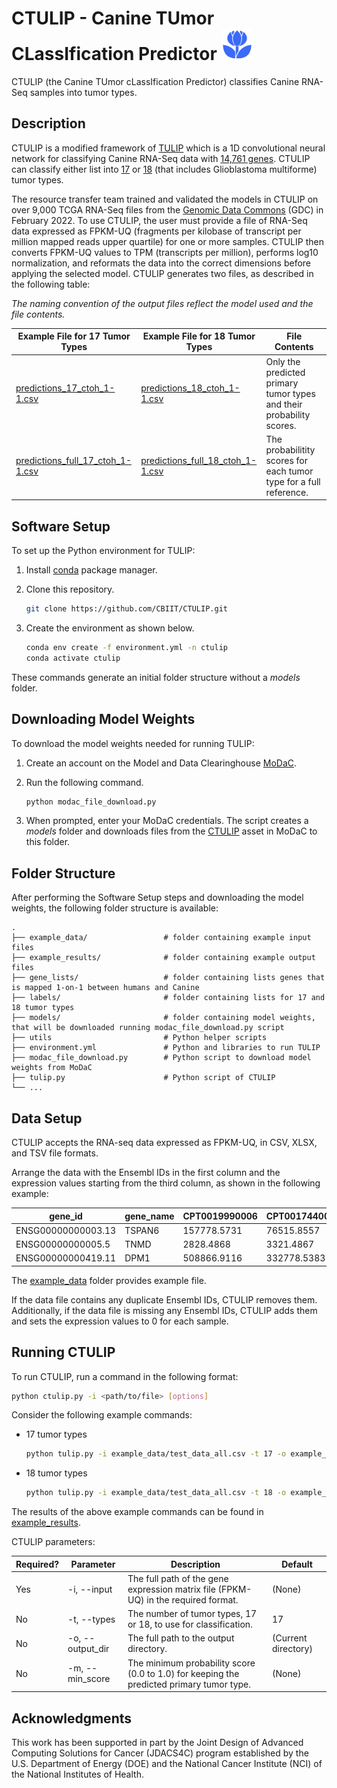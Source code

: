 # CTULIP - Canine TUmor CLassIfication Predictor <img src = "images/tulip.svg" alt = "tulip" width = "50" height = "50">

CTULIP (the Canine TUmor cLassIfication Predictor) classifies Canine RNA-Seq samples into tumor types.

## Description

CTULIP is a modified framework of [TULIP](https://github.com/CBIIT/TULIP) which is a 1D convolutional neural network for classifying Canine RNA-Seq data with [14,761 genes](https://github.com/CBIIT/TULIP/blob/main/gene_lists/caninegenes.txt). CTULIP can classify either list into [17](https://github.com/CBIIT/TULIP/blob/main/labels/17_tumors.csv) or [18](https://github.com/CBIIT/TULIP/blob/main/labels/18_tumors.csv) (that includes Glioblastoma multiforme) tumor types. 

The resource transfer team trained and validated the models in CTULIP on over 9,000 TCGA RNA-Seq files from the [Genomic Data Commons](https://portal.gdc.cancer.gov/) (GDC) in February 2022. To use CTULIP, the user must provide a file of RNA-Seq data expressed as FPKM-UQ (fragments per kilobase of transcript per million mapped reads upper quartile) for one or more samples. CTULIP then converts FPKM-UQ values to TPM (transcripts per million), performs log10 normalization, and reformats the data into the correct dimensions before applying the selected model. CTULIP generates two files, as described in the following table:

*The naming convention of the output files reflect the model used and the file contents.*

| Example File for 17 Tumor Types| Example File for 18 Tumor Types| File Contents |
| ------------- | ------------- | ------------- |
| [predictions_17_ctoh_1-1.csv](https://github.com/CBIIT/TULIP/blob/main/example_results/predictions_17_ctoh_1-1.csv)  | [predictions_18_ctoh_1-1.csv](https://github.com/CBIIT/TULIP/blob/main/example_results/predictions_18_ctoh_1-1.csv)   | Only the predicted primary tumor types and their probability scores. |
| [predictions_full_17_ctoh_1-1.csv](https://github.com/CBIIT/TULIP/blob/main/example_results/predictions_full_17_ctoh_1-1.csv)  | [predictions_full_18_ctoh_1-1.csv](https://github.com/CBIIT/TULIP/blob/main/example_results/predictions_full_17_ctoh_1-1.csv)    | The probabilitity scores for each tumor type for a full reference. |

## Software Setup

To set up the Python environment for TULIP:
1. Install [conda](https://docs.conda.io/en/latest/) package manager. 
2. Clone this repository. 

   ```bash
   git clone https://github.com/CBIIT/CTULIP.git
   ```

3. Create the environment as shown below.

   ```bash
   conda env create -f environment.yml -n ctulip
   conda activate ctulip
   ```

These commands generate an initial folder structure without a *models* folder. 

## Downloading Model Weights

To download the model weights needed for running TULIP:
1. Create an account on the Model and Data Clearinghouse [MoDaC](https://modac.cancer.gov). 
2. Run the following command.

   ```bash
   python modac_file_download.py
   ```
   
3. When prompted, enter your MoDaC credentials. The script creates a *models* folder and downloads files from the [CTULIP](https://modac.cancer.gov/assetDetails?dme_data_id=NCI-DME-MS01-21771349) asset in MoDaC to this folder. 



## Folder Structure

After performing the Software Setup steps and downloading the model weights, the following folder structure is available:

```
.
├── example_data/                 # folder containing example input files
├── example_results/              # folder containing example output files
├── gene_lists/                   # folder containing lists genes that is mapped 1-on-1 between humans and Canine
├── labels/                       # folder containing lists for 17 and 18 tumor types
├── models/                       # folder containing model weights, that will be downloaded running modac_file_download.py script
├── utils                         # Python helper scripts
├── environment.yml               # Python and libraries to run TULIP
├── modac_file_download.py        # Python script to download model weights from MoDaC
├── tulip.py                      # Python script of CTULIP
└── ...

```

## Data Setup

CTULIP accepts the RNA-seq data expressed as FPKM-UQ, in CSV, XLSX, and TSV file formats. 

Arrange the data with the Ensembl IDs in the first column and the expression values starting from the third column, as shown in the following example:

| gene_id | gene_name | CPT0019990006 | CPT0017440009 | CPT0077290006 |
| --------| ----------|----------|----------|----------|
| ENSG00000000003.13 | TSPAN6 | 157778.5731 | 76515.8557 | 205326.5947 |
| ENSG00000000005.5 | TNMD | 2828.4868 | 3321.4867 | 5517.4428 |
| ENSG00000000419.11 | DPM1 | 508866.9116 | 332778.5383 | 468852.2266 |

The [example_data](https://github.com/CBIIT/TULIP/tree/main/example_data) folder provides example file. 

If the data file contains any duplicate Ensembl IDs, CTULIP removes them. Additionally, if the data file is missing any Ensembl IDs, CTULIP adds them and sets the expression values to 0 for each sample. 

## Running CTULIP

To run CTULIP, run a command in the following format:

   ```bash
   python ctulip.py -i <path/to/file> [options]
   ```

Consider the following example commands:

 * 17 tumor types
   ```bash
   python tulip.py -i example_data/test_data_all.csv -t 17 -o example_results/
   ```
 * 18 tumor types
   ```bash
   python tulip.py -i example_data/test_data_all.csv -t 18 -o example_results/
   ```
The results of the above example commands can be found in [example_results](https://github.com/CBIIT/TULIP/blob/main/example_results/).

CTULIP parameters:

| Required? | Parameter | Description | Default |
| ------------- | ------------- | ------------- | ------------- |
| Yes  | -i, --input | The full path of the gene expression matrix file (FPKM-UQ) in the required format.  | (None) |
| No  | -t, --types | The number of tumor types, 17 or 18, to use for classification.  | 17 |
| No  | -o, --output_dir | The full path to the output directory. | (Current directory) |
| No  | -m, --min_score | The minimum probability score (0.0 to 1.0) for keeping the predicted primary tumor type. | (None) |

## Acknowledgments
This work has been supported in part by the Joint Design of Advanced Computing Solutions for Cancer (JDACS4C) program established by the U.S. Department of Energy (DOE) and the National Cancer Institute (NCI) of the National Institutes of Health.
